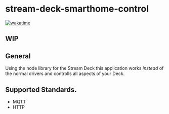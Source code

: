 # stream-deck-smarthome-control

[![wakatime](https://wakatime.com/badge/user/baf819ad-1920-42f7-9957-867bec17c57c/project/d9f9bf9a-5e90-41bf-856a-3765bd5be598.svg)](https://wakatime.com/badge/user/baf819ad-1920-42f7-9957-867bec17c57c/project/d9f9bf9a-5e90-41bf-856a-3765bd5be598)

## WIP

## General

Using the node library for the Stream Deck this application works _instead_ of the normal drivers and controlls all aspects of your Deck.

## Supported Standards.

- MQTT
- HTTP
